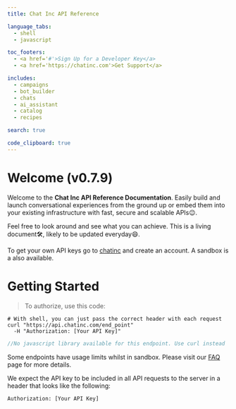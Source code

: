 ```yaml
---
title: Chat Inc API Reference

language_tabs:
  - shell
  - javascript

toc_footers:
  - <a href='#'>Sign Up for a Developer Key</a>
  - <a href='https://chatinc.com'>Get Support</a>

includes:
  - campaigns
  - bot_builder
  - chats
  - ai_assistant
  - catalog
  - recipes

search: true

code_clipboard: true
---
```


# Welcome (v0.7.9)

Welcome to the **Chat Inc API Reference Documentation**. Easily build and launch conversational experiences from the ground up or embed them into your existing infrastructure with fast, secure and scalable APIs😉. 

Feel free to look around and see what you can achieve. This is a living document🛠, likely to be updated everyday😄. 

To get your own API keys go to [chatinc](https://chatinc.com) and create an account. A sandbox is a also available.


# Getting Started

> To authorize, use this code:


```shell
# With shell, you can just pass the correct header with each request
curl "https://api.chatinc.com/end_point"
  -H "Authorization: [Your API Key]"
```

```javascript
//No javascript library available for this endpoint. Use curl instead
```

Some endpoints have usage limits whilst in sandbox. Please visit our [FAQ](https://chatinc.com) page for more details.
 
We expect the API key to be included in all API requests to the server in a header that looks like the following:

`Authorization: [Your API Key]`
